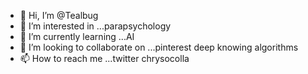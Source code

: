 - 👋 Hi, I’m @Tealbug
- 👀 I’m interested in ...parapsychology 
- 🌱 I’m currently learning ...AI
- 💞️ I’m looking to collaborate on ...pinterest deep knowing algorithms 
- 📫 How to reach me ...twitter chrysocolla 

<!---
Tealbug/Tealbug is a ✨ special ✨ repository because its `README.md` (this file) appears on your GitHub profile.
You can click the Preview link to take a look at your changes.
--->

